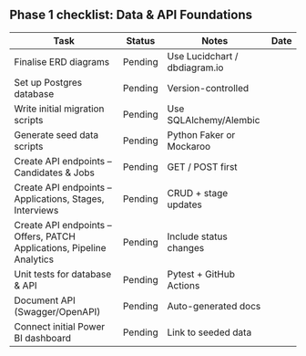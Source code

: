 ## Phase 1 checklist: Data & API Foundations

| Task                                                                  | Status  | Notes                         | Date |
| --------------------------------------------------------------------- | ------- | ----------------------------- | ---- |
| Finalise ERD diagrams                                                 | Pending | Use Lucidchart / dbdiagram.io |      |
| Set up Postgres database                                              | Pending | Version-controlled            |      |
| Write initial migration scripts                                       | Pending | Use SQLAlchemy/Alembic        |      |
| Generate seed data scripts                                            | Pending | Python Faker or Mockaroo      |      |
| Create API endpoints – Candidates & Jobs                              | Pending | GET / POST first              |      |
| Create API endpoints – Applications, Stages, Interviews               | Pending | CRUD + stage updates          |      |
| Create API endpoints – Offers, PATCH Applications, Pipeline Analytics | Pending | Include status changes        |      |
| Unit tests for database & API                                         | Pending | Pytest + GitHub Actions       |      |
| Document API (Swagger/OpenAPI)                                        | Pending | Auto-generated docs           |      |
| Connect initial Power BI dashboard                                    | Pending | Link to seeded data           |      |
